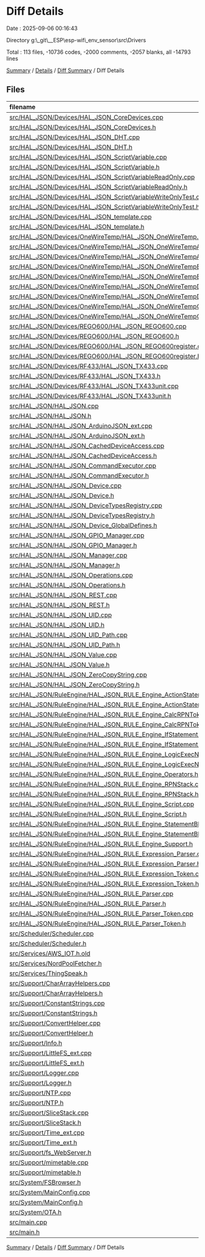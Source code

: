 # Diff Details

Date : 2025-09-06 00:16:43

Directory g:\\_git\\__ESP\\esp-wifi_env_sensor\\src\\Drivers

Total : 113 files,  -10736 codes, -2000 comments, -2057 blanks, all -14793 lines

[Summary](results.md) / [Details](details.md) / [Diff Summary](diff.md) / Diff Details

## Files
| filename | language | code | comment | blank | total |
| :--- | :--- | ---: | ---: | ---: | ---: |
| [src/HAL\_JSON/Devices/HAL\_JSON\_CoreDevices.cpp](/src/HAL_JSON/Devices/HAL_JSON_CoreDevices.cpp) | C++ | -280 | -66 | -51 | -397 |
| [src/HAL\_JSON/Devices/HAL\_JSON\_CoreDevices.h](/src/HAL_JSON/Devices/HAL_JSON_CoreDevices.h) | C++ | -106 | -35 | -23 | -164 |
| [src/HAL\_JSON/Devices/HAL\_JSON\_DHT.cpp](/src/HAL_JSON/Devices/HAL_JSON_DHT.cpp) | C++ | -118 | -6 | -16 | -140 |
| [src/HAL\_JSON/Devices/HAL\_JSON\_DHT.h](/src/HAL_JSON/Devices/HAL_JSON_DHT.h) | C++ | -37 | -2 | -14 | -53 |
| [src/HAL\_JSON/Devices/HAL\_JSON\_ScriptVariable.cpp](/src/HAL_JSON/Devices/HAL_JSON_SCRIPTVariable.cpp) | C++ | -43 | -2 | -8 | -53 |
| [src/HAL\_JSON/Devices/HAL\_JSON\_ScriptVariable.h](/src/HAL_JSON/Devices/HAL_JSON_SCRIPTVariable.h) | C++ | -22 | 0 | -7 | -29 |
| [src/HAL\_JSON/Devices/HAL\_JSON\_ScriptVariableReadOnly.cpp](/src/HAL_JSON/Devices/HAL_JSON_SCRIPTVariableReadOnly.cpp) | C++ | -35 | -2 | -8 | -45 |
| [src/HAL\_JSON/Devices/HAL\_JSON\_ScriptVariableReadOnly.h](/src/HAL_JSON/Devices/HAL_JSON_SCRIPTVariableReadOnly.h) | C++ | -20 | 0 | -7 | -27 |
| [src/HAL\_JSON/Devices/HAL\_JSON\_ScriptVariableWriteOnlyTest.cpp](/src/HAL_JSON/Devices/HAL_JSON_SCRIPTVariableWriteOnlyTest.cpp) | C++ | -35 | -2 | -8 | -45 |
| [src/HAL\_JSON/Devices/HAL\_JSON\_ScriptVariableWriteOnlyTest.h](/src/HAL_JSON/Devices/HAL_JSON_SCRIPTVariableWriteOnlyTest.h) | C++ | -20 | 0 | -7 | -27 |
| [src/HAL\_JSON/Devices/HAL\_JSON\_template.cpp](/src/HAL_JSON/Devices/HAL_JSON_template.cpp) | C++ | -23 | -1 | -8 | -32 |
| [src/HAL\_JSON/Devices/HAL\_JSON\_template.h](/src/HAL_JSON/Devices/HAL_JSON_template.h) | C++ | -18 | 0 | -6 | -24 |
| [src/HAL\_JSON/Devices/OneWireTemp/HAL\_JSON\_OneWireTemp.h](/src/HAL_JSON/Devices/OneWireTemp/HAL_JSON_OneWireTemp.h) | C++ | -4 | -3 | -2 | -9 |
| [src/HAL\_JSON/Devices/OneWireTemp/HAL\_JSON\_OneWireTempAutoRefresh.cpp](/src/HAL_JSON/Devices/OneWireTemp/HAL_JSON_OneWireTempAutoRefresh.cpp) | C++ | -43 | -5 | -8 | -56 |
| [src/HAL\_JSON/Devices/OneWireTemp/HAL\_JSON\_OneWireTempAutoRefresh.h](/src/HAL_JSON/Devices/OneWireTemp/HAL_JSON_OneWireTempAutoRefresh.h) | C++ | -31 | 0 | -17 | -48 |
| [src/HAL\_JSON/Devices/OneWireTemp/HAL\_JSON\_OneWireTempBus.cpp](/src/HAL_JSON/Devices/OneWireTemp/HAL_JSON_OneWireTempBus.cpp) | C++ | -221 | -12 | -34 | -267 |
| [src/HAL\_JSON/Devices/OneWireTemp/HAL\_JSON\_OneWireTempBus.h](/src/HAL_JSON/Devices/OneWireTemp/HAL_JSON_OneWireTempBus.h) | C++ | -44 | -1 | -16 | -61 |
| [src/HAL\_JSON/Devices/OneWireTemp/HAL\_JSON\_OneWireTempDevice.cpp](/src/HAL_JSON/Devices/OneWireTemp/HAL_JSON_OneWireTempDevice.cpp) | C++ | -99 | -14 | -27 | -140 |
| [src/HAL\_JSON/Devices/OneWireTemp/HAL\_JSON\_OneWireTempDevice.h](/src/HAL_JSON/Devices/OneWireTemp/HAL_JSON_OneWireTempDevice.h) | C++ | -53 | -2 | -18 | -73 |
| [src/HAL\_JSON/Devices/OneWireTemp/HAL\_JSON\_OneWireTempGroup.cpp](/src/HAL_JSON/Devices/OneWireTemp/HAL_JSON_OneWireTempGroup.cpp) | C++ | -181 | -6 | -18 | -205 |
| [src/HAL\_JSON/Devices/OneWireTemp/HAL\_JSON\_OneWireTempGroup.h](/src/HAL_JSON/Devices/OneWireTemp/HAL_JSON_OneWireTempGroup.h) | C++ | -29 | -1 | -12 | -42 |
| [src/HAL\_JSON/Devices/REGO600/HAL\_JSON\_REGO600.cpp](/src/HAL_JSON/Devices/REGO600/HAL_JSON_REGO600.cpp) | C++ | -122 | -4 | -13 | -139 |
| [src/HAL\_JSON/Devices/REGO600/HAL\_JSON\_REGO600.h](/src/HAL_JSON/Devices/REGO600/HAL_JSON_REGO600.h) | C++ | -28 | -1 | -6 | -35 |
| [src/HAL\_JSON/Devices/REGO600/HAL\_JSON\_REGO600register.cpp](/src/HAL_JSON/Devices/REGO600/HAL_JSON_REGO600register.cpp) | C++ | -58 | -4 | -11 | -73 |
| [src/HAL\_JSON/Devices/REGO600/HAL\_JSON\_REGO600register.h](/src/HAL_JSON/Devices/REGO600/HAL_JSON_REGO600register.h) | C++ | -39 | -3 | -9 | -51 |
| [src/HAL\_JSON/Devices/RF433/HAL\_JSON\_TX433.cpp](/src/HAL_JSON/Devices/RF433/HAL_JSON_TX433.cpp) | C++ | -102 | -4 | -14 | -120 |
| [src/HAL\_JSON/Devices/RF433/HAL\_JSON\_TX433.h](/src/HAL_JSON/Devices/RF433/HAL_JSON_TX433.h) | C++ | -25 | 0 | -9 | -34 |
| [src/HAL\_JSON/Devices/RF433/HAL\_JSON\_TX433unit.cpp](/src/HAL_JSON/Devices/RF433/HAL_JSON_TX433unit.cpp) | C++ | -70 | -2 | -14 | -86 |
| [src/HAL\_JSON/Devices/RF433/HAL\_JSON\_TX433unit.h](/src/HAL_JSON/Devices/RF433/HAL_JSON_TX433unit.h) | C++ | -31 | -6 | -12 | -49 |
| [src/HAL\_JSON/HAL\_JSON.cpp](/src/HAL_JSON/HAL_JSON.cpp) | C++ | -12 | 0 | -4 | -16 |
| [src/HAL\_JSON/HAL\_JSON.h](/src/HAL_JSON/HAL_JSON.h) | C++ | -15 | 0 | -6 | -21 |
| [src/HAL\_JSON/HAL\_JSON\_ArduinoJSON\_ext.cpp](/src/HAL_JSON/HAL_JSON_ArduinoJSON_ext.cpp) | C++ | -101 | 0 | -13 | -114 |
| [src/HAL\_JSON/HAL\_JSON\_ArduinoJSON\_ext.h](/src/HAL_JSON/HAL_JSON_ArduinoJSON_ext.h) | C++ | -25 | 0 | -11 | -36 |
| [src/HAL\_JSON/HAL\_JSON\_CachedDeviceAccess.cpp](/src/HAL_JSON/HAL_JSON_CachedDeviceAccess.cpp) | C++ | -48 | 0 | -8 | -56 |
| [src/HAL\_JSON/HAL\_JSON\_CachedDeviceAccess.h](/src/HAL_JSON/HAL_JSON_CachedDeviceAccess.h) | C++ | -25 | -8 | -12 | -45 |
| [src/HAL\_JSON/HAL\_JSON\_CommandExecutor.cpp](/src/HAL_JSON/HAL_JSON_CommandExecutor.cpp) | C++ | -251 | -24 | -34 | -309 |
| [src/HAL\_JSON/HAL\_JSON\_CommandExecutor.h](/src/HAL_JSON/HAL_JSON_CommandExecutor.h) | C++ | -41 | -6 | -11 | -58 |
| [src/HAL\_JSON/HAL\_JSON\_Device.cpp](/src/HAL_JSON/HAL_JSON_Device.cpp) | C++ | -36 | 0 | -12 | -48 |
| [src/HAL\_JSON/HAL\_JSON\_Device.h](/src/HAL_JSON/HAL_JSON_Device.h) | C++ | -62 | -6 | -19 | -87 |
| [src/HAL\_JSON/HAL\_JSON\_DeviceTypesRegistry.cpp](/src/HAL_JSON/HAL_JSON_DeviceTypesRegistry.cpp) | C++ | -35 | -2 | -10 | -47 |
| [src/HAL\_JSON/HAL\_JSON\_DeviceTypesRegistry.h](/src/HAL_JSON/HAL_JSON_DeviceTypesRegistry.h) | C++ | -22 | 0 | -10 | -32 |
| [src/HAL\_JSON/HAL\_JSON\_Device\_GlobalDefines.h](/src/HAL_JSON/HAL_JSON_Device_GlobalDefines.h) | C++ | -42 | -5 | -14 | -61 |
| [src/HAL\_JSON/HAL\_JSON\_GPIO\_Manager.cpp](/src/HAL_JSON/HAL_JSON_GPIO_Manager.cpp) | C++ | -215 | -13 | -16 | -244 |
| [src/HAL\_JSON/HAL\_JSON\_GPIO\_Manager.h](/src/HAL_JSON/HAL_JSON_GPIO_Manager.h) | C++ | -52 | -15 | -18 | -85 |
| [src/HAL\_JSON/HAL\_JSON\_Manager.cpp](/src/HAL_JSON/HAL_JSON_Manager.cpp) | C++ | -262 | -28 | -43 | -333 |
| [src/HAL\_JSON/HAL\_JSON\_Manager.h](/src/HAL_JSON/HAL_JSON_Manager.h) | C++ | -50 | -7 | -13 | -70 |
| [src/HAL\_JSON/HAL\_JSON\_Operations.cpp](/src/HAL_JSON/HAL_JSON_Operations.cpp) | C++ | -24 | 0 | -3 | -27 |
| [src/HAL\_JSON/HAL\_JSON\_Operations.h](/src/HAL_JSON/HAL_JSON_Operations.h) | C++ | -74 | -15 | -15 | -104 |
| [src/HAL\_JSON/HAL\_JSON\_REST.cpp](/src/HAL_JSON/HAL_JSON_REST.cpp) | C++ | -26 | -2 | -8 | -36 |
| [src/HAL\_JSON/HAL\_JSON\_REST.h](/src/HAL_JSON/HAL_JSON_REST.h) | C++ | -24 | -3 | -7 | -34 |
| [src/HAL\_JSON/HAL\_JSON\_UID.cpp](/src/HAL_JSON/HAL_JSON_UID.cpp) | C++ | -59 | -1 | -9 | -69 |
| [src/HAL\_JSON/HAL\_JSON\_UID.h](/src/HAL_JSON/HAL_JSON_UID.h) | C++ | -33 | -3 | -7 | -43 |
| [src/HAL\_JSON/HAL\_JSON\_UID\_Path.cpp](/src/HAL_JSON/HAL_JSON_UID_Path.cpp) | C++ | -110 | -1 | -11 | -122 |
| [src/HAL\_JSON/HAL\_JSON\_UID\_Path.h](/src/HAL_JSON/HAL_JSON_UID_Path.h) | C++ | -40 | -5 | -15 | -60 |
| [src/HAL\_JSON/HAL\_JSON\_Value.cpp](/src/HAL_JSON/HAL_JSON_Value.cpp) | C++ | -138 | -13 | -29 | -180 |
| [src/HAL\_JSON/HAL\_JSON\_Value.h](/src/HAL_JSON/HAL_JSON_Value.h) | C++ | -53 | -7 | -17 | -77 |
| [src/HAL\_JSON/HAL\_JSON\_ZeroCopyString.cpp](/src/HAL_JSON/HAL_JSON_ZeroCopyString.cpp) | C++ | -364 | -32 | -66 | -462 |
| [src/HAL\_JSON/HAL\_JSON\_ZeroCopyString.h](/src/HAL_JSON/HAL_JSON_ZeroCopyString.h) | C++ | -60 | -54 | -9 | -123 |
| [src/HAL\_JSON/RuleEngine/HAL\_JSON\_RULE\_Engine\_ActionStatement.cpp](/src/HAL_JSON/RuleEngine/HAL_JSON_SCRIPT_ENGINE_ActionStatement.cpp) | C++ | -53 | -143 | -11 | -207 |
| [src/HAL\_JSON/RuleEngine/HAL\_JSON\_RULE\_Engine\_ActionStatement.h](/src/HAL_JSON/RuleEngine/HAL_JSON_SCRIPT_ENGINE_ActionStatement.h) | C++ | -35 | -11 | -17 | -63 |
| [src/HAL\_JSON/RuleEngine/HAL\_JSON\_RULE\_Engine\_CalcRPNToken.cpp](/src/HAL_JSON/RuleEngine/HAL_JSON_SCRIPT_ENGINE_CalcRPNToken.cpp) | C++ | -133 | -243 | -16 | -392 |
| [src/HAL\_JSON/RuleEngine/HAL\_JSON\_RULE\_Engine\_CalcRPNToken.h](/src/HAL_JSON/RuleEngine/HAL_JSON_SCRIPT_ENGINE_CalcRPNToken.h) | C++ | -67 | -25 | -16 | -108 |
| [src/HAL\_JSON/RuleEngine/HAL\_JSON\_RULE\_Engine\_IfStatement.cpp](/src/HAL_JSON/RuleEngine/HAL_JSON_SCRIPT_ENGINE_IfStatement.cpp) | C++ | -142 | -21 | -25 | -188 |
| [src/HAL\_JSON/RuleEngine/HAL\_JSON\_RULE\_Engine\_IfStatement.h](/src/HAL_JSON/RuleEngine/HAL_JSON_SCRIPT_ENGINE_IfStatement.h) | C++ | -48 | -23 | -19 | -90 |
| [src/HAL\_JSON/RuleEngine/HAL\_JSON\_RULE\_Engine\_LogicExecNode.cpp](/src/HAL_JSON/RuleEngine/HAL_JSON_SCRIPT_ENGINE_LogicExecNode.cpp) | C++ | -152 | -22 | -21 | -195 |
| [src/HAL\_JSON/RuleEngine/HAL\_JSON\_RULE\_Engine\_LogicExecNode.h](/src/HAL_JSON/RuleEngine/HAL_JSON_SCRIPT_ENGINE_LogicExecNode.h) | C++ | -39 | -5 | -15 | -59 |
| [src/HAL\_JSON/RuleEngine/HAL\_JSON\_RULE\_Engine\_Operators.h](/src/HAL_JSON/RuleEngine/HAL_JSON_SCRIPT_ENGINE_Operators.h) | C++ | -21 | -2 | -2 | -25 |
| [src/HAL\_JSON/RuleEngine/HAL\_JSON\_RULE\_Engine\_RPNStack.cpp](/src/HAL_JSON/RuleEngine/HAL_JSON_SCRIPT_ENGINE_RPNStack.cpp) | C++ | -5 | 0 | -3 | -8 |
| [src/HAL\_JSON/RuleEngine/HAL\_JSON\_RULE\_Engine\_RPNStack.h](/src/HAL_JSON/RuleEngine/HAL_JSON_SCRIPT_ENGINE_RPNStack.h) | C++ | -30 | 0 | -10 | -40 |
| [src/HAL\_JSON/RuleEngine/HAL\_JSON\_RULE\_Engine\_Script.cpp](/src/HAL_JSON/RuleEngine/HAL_JSON_SCRIPT_ENGINE_Script.cpp) | C++ | -153 | -20 | -36 | -209 |
| [src/HAL\_JSON/RuleEngine/HAL\_JSON\_RULE\_Engine\_Script.h](/src/HAL_JSON/RuleEngine/HAL_JSON_SCRIPT_ENGINE_Script.h) | C++ | -44 | -24 | -15 | -83 |
| [src/HAL\_JSON/RuleEngine/HAL\_JSON\_RULE\_Engine\_StatementBlock.cpp](/src/HAL_JSON/RuleEngine/HAL_JSON_SCRIPT_ENGINE_StatementBlock.cpp) | C++ | -33 | -6 | -13 | -52 |
| [src/HAL\_JSON/RuleEngine/HAL\_JSON\_RULE\_Engine\_StatementBlock.h](/src/HAL_JSON/RuleEngine/HAL_JSON_SCRIPT_ENGINE_StatementBlock.h) | C++ | -22 | -2 | -12 | -36 |
| [src/HAL\_JSON/RuleEngine/HAL\_JSON\_RULE\_Engine\_Support.h](/src/HAL_JSON/RuleEngine/HAL_JSON_SCRIPT_ENGINE_Support.h) | C++ | -24 | 0 | -4 | -28 |
| [src/HAL\_JSON/RuleEngine/HAL\_JSON\_RULE\_Expression\_Parser.cpp](/src/HAL_JSON/RuleEngine/HAL_JSON_SCRIPT_ENGINE_Expression_Parser.cpp) | C++ | -701 | -108 | -103 | -912 |
| [src/HAL\_JSON/RuleEngine/HAL\_JSON\_RULE\_Expression\_Parser.h](/src/HAL_JSON/RuleEngine/HAL_JSON_SCRIPT_ENGINE_Expression_Parser.h) | C++ | -112 | -9 | -25 | -146 |
| [src/HAL\_JSON/RuleEngine/HAL\_JSON\_RULE\_Expression\_Token.cpp](/src/HAL_JSON/RuleEngine/HAL_JSON_SCRIPT_ENGINE_Expression_Token.cpp) | C++ | -127 | -3 | -9 | -139 |
| [src/HAL\_JSON/RuleEngine/HAL\_JSON\_RULE\_Expression\_Token.h](/src/HAL_JSON/RuleEngine/HAL_JSON_SCRIPT_ENGINE_Expression_Token.h) | C++ | -67 | -2 | -7 | -76 |
| [src/HAL\_JSON/RuleEngine/HAL\_JSON\_RULE\_Parser.cpp](/src/HAL_JSON/RuleEngine/HAL_JSON_SCRIPT_ENGINE_Parser.cpp) | C++ | -831 | -262 | -150 | -1,243 |
| [src/HAL\_JSON/RuleEngine/HAL\_JSON\_RULE\_Parser.h](/src/HAL_JSON/RuleEngine/HAL_JSON_SCRIPT_ENGINE_Parser.h) | C++ | -77 | -26 | -29 | -132 |
| [src/HAL\_JSON/RuleEngine/HAL\_JSON\_RULE\_Parser\_Token.cpp](/src/HAL_JSON/RuleEngine/HAL_JSON_SCRIPT_ENGINE_Parser_Token.cpp) | C++ | -237 | -21 | -34 | -292 |
| [src/HAL\_JSON/RuleEngine/HAL\_JSON\_RULE\_Parser\_Token.h](/src/HAL_JSON/RuleEngine/HAL_JSON_SCRIPT_ENGINE_Parser_Token.h) | C++ | -83 | -47 | -23 | -153 |
| [src/Scheduler/Scheduler.cpp](/src/Scheduler/Scheduler.cpp) | C++ | -231 | -41 | -43 | -315 |
| [src/Scheduler/Scheduler.h](/src/Scheduler/Scheduler.h) | C++ | -65 | 0 | -14 | -79 |
| [src/Services/AWS\_IOT.h.old](/src/Services/AWS_IOT.h.old) | C++ | -208 | -32 | -38 | -278 |
| [src/Services/NordPoolFetcher.h](/src/Services/NordPoolFetcher.h) | C++ | -102 | -72 | -13 | -187 |
| [src/Services/ThingSpeak.h](/src/Services/ThingSpeak.h) | C++ | -226 | -12 | -30 | -268 |
| [src/Support/CharArrayHelpers.cpp](/src/Support/CharArrayHelpers.cpp) | C++ | -96 | -12 | -20 | -128 |
| [src/Support/CharArrayHelpers.h](/src/Support/CharArrayHelpers.h) | C++ | -17 | -13 | -11 | -41 |
| [src/Support/ConstantStrings.cpp](/src/Support/ConstantStrings.cpp) | C++ | -4 | 0 | -2 | -6 |
| [src/Support/ConstantStrings.h](/src/Support/ConstantStrings.h) | C++ | -13 | -1 | -4 | -18 |
| [src/Support/ConvertHelper.cpp](/src/Support/ConvertHelper.cpp) | C++ | -179 | -8 | -25 | -212 |
| [src/Support/ConvertHelper.h](/src/Support/ConvertHelper.h) | C++ | -26 | -1 | -9 | -36 |
| [src/Support/Info.h](/src/Support/Info.h) | C++ | -185 | -29 | -23 | -237 |
| [src/Support/LittleFS\_ext.cpp](/src/Support/LittleFS_ext.cpp) | C++ | -148 | -2 | -21 | -171 |
| [src/Support/LittleFS\_ext.h](/src/Support/LittleFS_ext.h) | C++ | -20 | -7 | -4 | -31 |
| [src/Support/Logger.cpp](/src/Support/Logger.cpp) | C++ | -203 | -2 | -20 | -225 |
| [src/Support/Logger.h](/src/Support/Logger.h) | C++ | -60 | -18 | -16 | -94 |
| [src/Support/NTP.cpp](/src/Support/NTP.cpp) | C++ | -24 | -1 | -5 | -30 |
| [src/Support/NTP.h](/src/Support/NTP.h) | C++ | -14 | -3 | -8 | -25 |
| [src/Support/SliceStack.cpp](/src/Support/SliceStack.cpp) | C++ | -8 | 0 | -1 | -9 |
| [src/Support/SliceStack.h](/src/Support/SliceStack.h) | C++ | -91 | -8 | -15 | -114 |
| [src/Support/Time\_ext.cpp](/src/Support/Time_ext.cpp) | C++ | -23 | 0 | -5 | -28 |
| [src/Support/Time\_ext.h](/src/Support/Time_ext.h) | C++ | -10 | 0 | -2 | -12 |
| [src/Support/fs\_WebServer.h](/src/Support/fs_WebServer.h) | C++ | -41 | -21 | -3 | -65 |
| [src/Support/mimetable.cpp](/src/Support/mimetable.cpp) | C++ | -94 | -1 | -7 | -102 |
| [src/Support/mimetable.h](/src/Support/mimetable.h) | C++ | -44 | 0 | -9 | -53 |
| [src/System/FSBrowser.h](/src/System/FSBrowser.h) | C++ | -403 | -135 | -95 | -633 |
| [src/System/MainConfig.cpp](/src/System/MainConfig.cpp) | C++ | -75 | 0 | -11 | -86 |
| [src/System/MainConfig.h](/src/System/MainConfig.h) | C++ | -32 | 0 | -5 | -37 |
| [src/System/OTA.h](/src/System/OTA.h) | C++ | -81 | -20 | -28 | -129 |
| [src/main.cpp](/src/main.cpp) | C++ | -477 | -80 | -67 | -624 |
| [src/main.h](/src/main.h) | C++ | -64 | -22 | -35 | -121 |

[Summary](results.md) / [Details](details.md) / [Diff Summary](diff.md) / Diff Details
